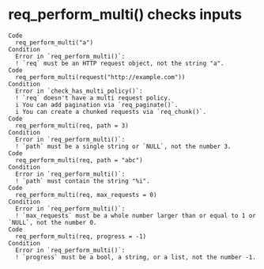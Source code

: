 # req_perform_multi() checks inputs

    Code
      req_perform_multi("a")
    Condition
      Error in `req_perform_multi()`:
      ! `req` must be an HTTP request object, not the string "a".
    Code
      req_perform_multi(request("http://example.com"))
    Condition
      Error in `check_has_multi_policy()`:
      ! `req` doesn't have a multi request policy.
      i You can add pagination via `req_paginate()`.
      i You can create a chunked requests via `req_chunk()`.
    Code
      req_perform_multi(req, path = 3)
    Condition
      Error in `req_perform_multi()`:
      ! `path` must be a single string or `NULL`, not the number 3.
    Code
      req_perform_multi(req, path = "abc")
    Condition
      Error in `req_perform_multi()`:
      ! `path` must contain the string "%i".
    Code
      req_perform_multi(req, max_requests = 0)
    Condition
      Error in `req_perform_multi()`:
      ! `max_requests` must be a whole number larger than or equal to 1 or `NULL`, not the number 0.
    Code
      req_perform_multi(req, progress = -1)
    Condition
      Error in `req_perform_multi()`:
      ! `progress` must be a bool, a string, or a list, not the number -1.

